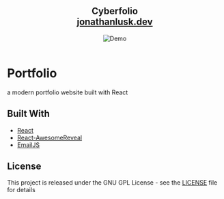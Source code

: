<h2 align="center">
    Cyberfolio<br/>
    <a href="https://jonathanlusk.dev/" target="_blank">jonathanlusk.dev</a>
</h2>
<div align="center">
    <img alt="Demo" src="https://i.imgur.com/gcSRWCu.png" />
</div>

<br/>

# Portfolio
a modern portfolio website built with React

## Built With
- [React](https://react.dev/)
- [React-AwesomeReveal](https://react-awesome-reveal.morello.dev/)
- [EmailJS](https://www.emailjs.com/)

## License
This project is released under the GNU GPL License - see the [LICENSE](LICENSE) file for details
